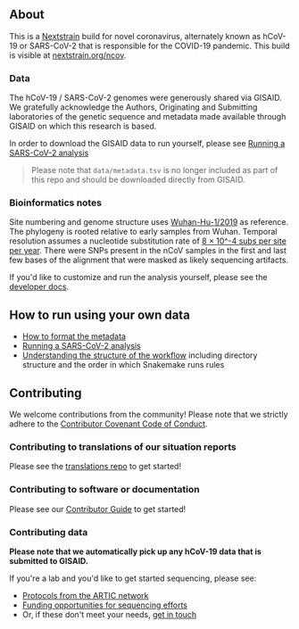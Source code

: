 ## About  

This is a [Nextstrain](https://nextstrain.org) build for novel coronavirus, alternately known as hCoV-19 or SARS-CoV-2 that is responsible for the COVID-19 pandemic. This build is visible at [nextstrain.org/ncov](https://nextstrain.org/ncov).

### Data

The hCoV-19 / SARS-CoV-2 genomes were generously shared via GISAID. We gratefully acknowledge the Authors, Originating and Submitting laboratories of the genetic sequence and metadata made available through GISAID on which this research is based.

In order to download the GISAID data to run yourself, please see [Running a SARS-CoV-2 analysis](./docs/running.md)

> Please note that `data/metadata.tsv` is no longer included as part of this repo and should be downloaded directly from GISAID.

### Bioinformatics notes

Site numbering and genome structure uses [Wuhan-Hu-1/2019](https://www.ncbi.nlm.nih.gov/nuccore/MN908947) as reference. The phylogeny is rooted relative to early samples from Wuhan. Temporal resolution assumes a nucleotide substitution rate of [8 &times; 10^-4 subs per site per year](http://virological.org/t/phylodynamic-analysis-176-genomes-6-mar-2020/356). There were SNPs present in the nCoV samples in the first and last few bases of the alignment that were masked as likely sequencing artifacts.

If you'd like to customize and run the analysis yourself, please see the [developer docs](./DEV_DOCS.md).

## How to run using your own data

  - [How to format the metadata](./docs/metadata.md)
  - [Running a SARS-CoV-2 analysis](./docs/running.md)
  - [Understanding the structure of the workflow](./docs/workflow_structure.md) including directory structure and the order in which Snakemake runs rules

## Contributing

We welcome contributions from the community! Please note that we strictly adhere to the [Contributor Covenant Code of Conduct](https://github.com/nextstrain/.github/blob/master/CODE_OF_CONDUCT.md).

### Contributing to translations of our situation reports  
Please see the [translations repo](https://github.com/nextstrain/translations) to get started!

### Contributing to software or documentation   
Please see our [Contributor Guide](https://github.com/nextstrain/.github/blob/master/CONTRIBUTING.md) to get started!

### Contributing data  
**Please note that we automatically pick up any hCoV-19 data that is submitted to GISAID.**  

If you're a lab and you'd like to get started sequencing, please see:  
* [Protocols from the ARTIC network](https://www.protocols.io/groups/artic/publications)  
* [Funding opportunities for sequencing efforts](https://twitter.com/firefoxx66/status/1242147905768751106)  
* Or, if these don't meet your needs, [get in touch](mailto:hello@nextstrain.org)  
